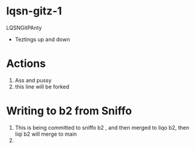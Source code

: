 # lqsn-gitz-1
LQSNGitPAnty
- Teztings up and down 

# Actions 

1. Ass and pussy 
2. this line will be forked 

# Writing to b2 from Sniffo
1. This is being committed to sniffo b2 , and then merged to liqo b2, then liqi b2 will merge to main 
2. 